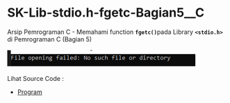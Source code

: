 # SK-Lib-stdio.h-fgetc-Bagian5__C
Arsip Pemrograman C - Memahami function <code><b>fgetc()</b></code>pada Library <code><b>&lt;stdio.h></b></code> di Pemrograman C (Bagian 5)<br><br>
<img src="https://github.com/RizkyKhapidsyah/SK-Lib-stdio.h-fgetc-Bagian5__C/blob/master/SK-Lib-stdio.h-fgetc-Bagian5__C/x64/result/001.PNG"><br><br>
Lihat Source Code : <br>
- <a href="https://github.com/RizkyKhapidsyah/SK-Lib-stdio.h-fgetc-Bagian5__C/blob/master/SK-Lib-stdio.h-fgetc-Bagian5__C/Source.c">Program</a>
